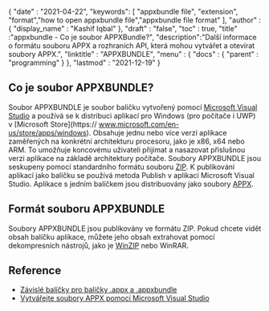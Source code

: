 {
  "date" : "2021-04-22",
  "keywords": [ "appxbundle file", "extension", "format","how to open appxbundle file","appxbundle file format" ],
  "author" : {
    "display_name" : "Kashif Iqbal"
},
  "draft" : "false",
  "toc" : true,
  "title" :"appxbundle - Co je soubor APPXBundle?",
  "description":"Další informace o formátu souboru APPX a rozhraních API, která mohou vytvářet a otevírat soubory APPX.",
  "linktitle" : "APPXBUNDLE",
  "menu" : {
    "docs" : {
      "parent" : "programming"
}
},
  "lastmod" : "2021-12-19"
}

## Co je soubor APPXBUNDLE?

Soubor APPXBUNDLE je soubor balíčku vytvořený pomocí [Microsoft Visual Studio](https://visualstudio.microsoft.com/) a používá se k distribuci aplikací pro Windows (pro počítače i UWP) v [Microsoft Store](https:// www.microsoft.com/en-us/store/apps/windows). Obsahuje jednu nebo více verzí aplikace zaměřených na konkrétní architekturu procesoru, jako je x86, x64 nebo ARM. To umožňuje koncovému uživateli přijímat a nasazovat příslušnou verzi aplikace na základě architektury počítače. Soubory APPXBUNDLE jsou seskupeny pomocí standardního formátu souboru [ZIP](/cs/compression/zip/). K publikování aplikací jako balíčku se používá metoda Publish v aplikaci Microsoft Visual Studio. Aplikace s jedním balíčkem jsou distribuovány jako soubory [APPX](/cs/programming/appx/).

## Formát souboru APPXBUNDLE

Soubory APPXBUNDLE jsou publikovány ve formátu ZIP. Pokud chcete vidět obsah balíčku aplikace, můžete jeho obsah extrahovat pomocí dekompresních nástrojů, jako je [WinZIP](https://www.winzip.com/en/) nebo WinRAR.

## Reference

* [Závislé balíčky pro balíčky .appx a .appxbundle](https://www.ibm.com/docs/en/maas360?topic=catalog-dependency-packages-appx-appxbundle-packages)
* [Vytvářejte soubory APPX pomocí Microsoft Visual Studio](https://learn.microsoft.com/en-us/windows/msix/desktop/vs-package-overview)

